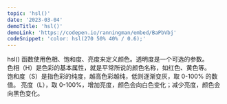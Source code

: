 ```yaml
---
topic: 'hsl()'
date: '2023-03-04'
demoTitle: 'hsl()'
demoLink: 'https://codepen.io/ranningman/embed/BaPbVbj'
codeSnippet: 'color: hsl(270 50% 40% / 0.6);'
---
```


hsl() 函数使用色相、饱和度、亮度来定义颜色。透明度是一个可选的参数。  
色相（H）是色彩的基本属性，就是平常所说的颜色名称，如红色、黄色等。  
饱和度（S）是指色彩的纯度，越高色彩越纯，低则逐渐变灰，取 0-100% 的数值。
亮度（L），取 0-100%，增加亮度，颜色会向白色变化；减少亮度，颜色会向黑色变化。
